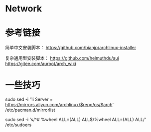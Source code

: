 # Network


# 参考链接

简单中文安装脚本：
https://github.com/bianjp/archlinux-installer

复杂通用型安装脚本：
https://github.com/helmuthdu/aui
https://gitee.com/auroot/arch_wiki


# 一些技巧
sudo sed -i '1i Server = https://mirrors.aliyun.com/archlinux/$repo/os/$arch' /etc/pacman.d/mirrorlist

sudo sed -i 's/^# %wheel ALL=(ALL) ALL$/%wheel ALL=(ALL) ALL/' /etc/sudoers
